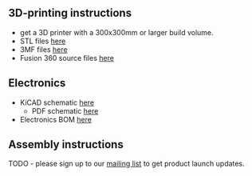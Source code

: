 ## 3D-printing instructions

- get a 3D printer with a 300x300mm or larger build volume.
- STL files [here](https://github.com/makerspet/kaiaai_snoopy/tree/main/hardware/stl/)
- 3MF files [here](https://github.com/makerspet/kaiaai_snoopy/tree/main/hardware/3mf/)
- Fusion 360 source files [here](https://github.com/makerspet/kaiaai_snoopy/tree/main/hardware/fusion360)

## Electronics
- KiCAD schematic [here](https://github.com/makerspet/kaiaai_snoopy/tree/main/hardware/kicad)
  - PDF schematic [here](https://github.com/makerspet/kaiaai_snoopy/tree/main/hardware/kicad/snoopy_schematic_09_2023.pdf)
- Electronics BOM [here](https://github.com/makerspet/kaiaai_snoopy/tree/main/hardware/kicad/snoopy_bom_09_2023.pdf)

## Assembly instructions

TODO - please sign up to our [mailing list](http://eepurl.com/gBV7tb) to get product launch updates.
